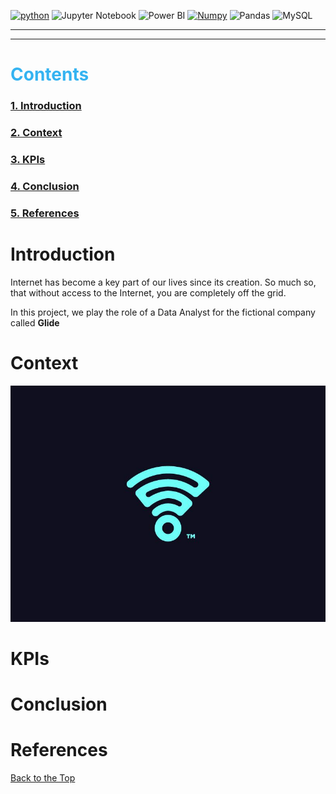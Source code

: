 <span id = 'top'></span>
<a href='https://github.com/shivamkapasia0' target="_blank"><img alt='python' src='https://img.shields.io/badge/Python-100000?style=for-the-badge&logo=python&logoColor=FFFF00&labelColor=0C86EA&color=FFFFFF'/></a>
![Jupyter Notebook](https://img.shields.io/badge/Jupyter-F37626.svg?&style=for-the-badge&logo=Jupyter&logoColor=black)
![Power BI](https://img.shields.io/badge/PowerBI-000000?style=for-the-badge&logo=Power%20BI&logoColor=yellow)
<a href='https://github.com/shivamkapasia0' target="_blank"><img alt='Numpy' src='https://img.shields.io/badge/numpy-100000?style=for-the-badge&logo=Numpy&logoColor=2291A9&labelColor=FFFFFF&color=FFFFFF'/></a>
![Pandas](https://img.shields.io/badge/Pandas-2C2D72?style=for-the-badge&logo=pandas&logoColor=white)
![MySQL](https://img.shields.io/badge/MySQL-005C84?style=for-the-badge&logo=mysql&logoColor=white)

---

---

<h1 style = 'color: #34B3F1' >Contents</h1>

### [1. Introduction](#introduction)

### [2. Context](#context)

### [3. KPIs](#kpis)

### [4. Conclusion](#conclusion)

### [5. References](#references)

# Introduction

Internet has become a key part of our lives since its creation. So much so, that without access to the Internet, you are completely off the grid. <br>

In this project, we play the role of a Data Analyst for the fictional company called **Glide**

# Context

![ByteBond](./assets/images/logo.jpg)

# KPIs

# Conclusion

# References

<a href = #top >Back to the Top</a>
